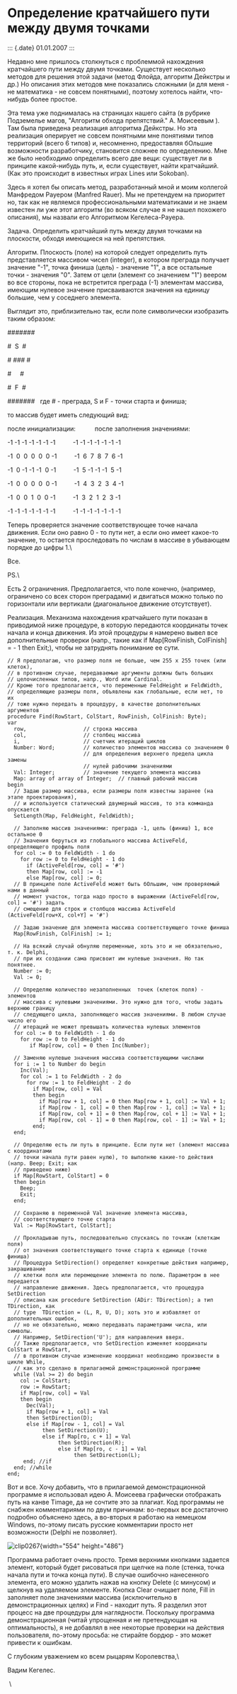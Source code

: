 Определение кратчайшего пути между двумя точками
================================================

::: {.date}
01.01.2007
:::

Недавно мне пришлось столкнуться с проблеммой нахождения кратчайшего
пути между двумя точками. Существует несколько методов для решения этой
задачи (метод Флойда, алгоритм Дейкстры и др.) Но описания этих методов
мне показались сложными (и для меня - не математика - не совсем
понятными), поэтому хотелось найти, что-нибудь более простое.

Эта тема уже поднималась на страницах нашего сайта (в рубрике Подземелье
магов, \"Алгоритм обхода препятствий.\" А. Моисеевым ). Там была
приведена реализация алгоритма Дейкстры. Но эта реализация оперирует не
совсем понятными мне понятиями типов территорий (всего 6 типов) и,
несомненно, предоставляя бОльшие возможности разработчику, становится
сложнее по определению. Мне же было необходимо определить всего две
вещи: существует ли в принципе какой-нибудь путь, и, если существует,
найти кратчайший. (Как это происходит в известных играх Lines или
Sokoban).

Здесь я хотел бы описать метод, разработанный мной и моим коллегой
Манфредом Рауером (Manfred Rauer). Мы не претендуем на приоритет но, так
как не являемся профессиональными математиками и не знаем известен ли
уже этот алгоритм (во всяком случае я не нашел похожего описания), мы
назвали его Алгоритмом Кегелеса-Рауера.

Задача. Определить кратчайший путь между двумя точками на плоскости,
обходя имеющиеся на ней препятствия.

Алгоритм. Плоскость (поле) на которой следует определить путь
представляется массивом чисел (integer), в котором преграда получает
значение \"-1\", точка финиша (цель) - значение \"1\", а все остальные
точки - значения \"0\". Затем от цели (элемент со значением \"1\")
веером во все стороны, пока не встретится преграда (-1) элементам
массива, имеющим нулевое значение присваиваются значения на единицу
большие, чем у соседнего элемента.

Выглядит это, приблизительно так, если поле символически изобразить
таким образом:

\#\#\#\#\#\#\#

\#  S  \#

\# \#\#\# \#

\#     \#

\#  F  \#

\#\#\#\#\#\#\#   где \# - преграда, S и F - точки старта и финиша;

то массив будет иметь следующий вид:

после инициализации:           после заполнения значениями:

-1 -1 -1 -1 -1 -1 -1          -1 -1 -1 -1 -1 -1 -1

-1  0  0  0  0  0 -1          -1  6  7  8  7  6 -1

-1  0 -1 -1 -1  0 -1          -1  5 -1 -1 -1  5 -1

-1  0  0  0  0  0 -1          -1  4  3  2  3  4 -1

-1  0  0  1  0  0 -1          -1  3  2  1  2  3 -1

-1 -1 -1 -1 -1 -1 -1          -1 -1 -1 -1 -1 -1 -1

Теперь проверяется значение соответствующее точке начала движения. Если
оно равно 0 - то пути нет, а если оно имеет какое-то значение, то
остается проследовать по числам в массиве в убывающем порядке до цифры
1.\

Все.

PS.\

Есть 2 ограничения. Предполагается, что поле конечно, (например,
ограничено со всех сторон преградами) и двигаться можно только по
горизонтали или вертикали (диагональное движение отсутствует).

Реализация. Механизма нахождения кратчайшего пути показан в приводимой
ниже процедуре, в которую передаются координаты точек начала и конца
движения. Из этой процедуры я намерено вывел все дополнительные проверки
(напр., такие как if Map\[RowFinish, ColFinish\] = - 1 then Exit;),
чтобы не затруднять понимание ее сути.

    // Я предполагаю, что размер поля не больше, чем 255 х 255 точек (или клеток),
    // в противном случае, передаваемые аргументы должны быть больших
    // целочисленных типов, напр., Word или Cardinal.
    // Кроме того предполагается, что переменные FeldHeight и FeldWidth,
    // определяющие размеры поля, объявлены как глобальные, если нет, то их
    // тоже нужно передать в процедуру, в качестве дополнительных аргументов
    procedure Find(RowStart, ColStart, RowFinish, ColFinish: Byte);
    var
      row,                  // строка массива
      col,                  // столбец массива
      i,                    // счетчик итераций циклов
      Number: Word;         // количество элементов массива со значением 0
                            // для определения верхнего предела цикла замены
                            // нулей рабочими значениями
      Val: Integer;         // значение текущего элемента массива
      Map: array of array of Integer;  // главный рабочий массив
    begin
      // Задаю размер массива, если размеры поля известны заранее (на этапе проектирования),
      // и используется статический двумерный массив, то эта комманда опускается
      SetLength(Map, FeldHeight, FeldWidth);
     
      // Заполняю массив значениями: преграда -1, цель (финиш) 1, все остальное 0 
      // Значения беруться из глобального массива ActiveFeld, определяющего профиль поля
      for col := 0 to FeldWidth - 1 do
        for row := 0 to FeldHeight - 1 do
          if (ActiveFeld[row, col] = '#')
          then Map[row, col] := -1
          else Map[row, col] := 0;
      // В принципе поле ActiveFeld может быть бОльшим, чем проверяемый нами в данный 
      // момент участок, тогда надо просто в выражении (ActiveFeld[row, col] = '#') задать 
      // смещение для строк и столбцов массива ActiveFeld (ActiveFeld[row+X, col+Y] = '#')
     
      // Задаю значение для элемента массива соответствующего точке финиша
      Map[RowFinish, ColFinish] := 1;
     
      // На всякий случай обнуляю переменные, хоть это и не обязательно, т. к. Delphi, 
      // при их создании сама присвоит им нулевые значения. Но так понятнее.
      Number := 0;
      Val := 0;
     
      // Определяю количество незаполненных  точек (клеток поля) - элементов
      // массива с нулевыми значениями. Это нужно для того, чтобы задать верхнюю границу
      // следующего цикла, заполняющего массив значениями. В любом случае число его
      // итераций не может превышать количества нулевых элементов
      for col := 0 to FeldWidth - 1 do
        for row := 0 to FeldHeight - 1 do
           if Map[row, col] = 0 then Inc(Number);
     
      // Заменяю нулевые значения массива соответствующими числами
      for i := 1 to Number do begin
        Inc(Val);
        for col := 1 to FeldWidth - 2 do
          for row := 1 to FeldHeight - 2 do
            if Map[row, col] = Val
            then begin
              if Map[row + 1, col] = 0 then Map[row + 1, col] := Val + 1;
              if Map[row - 1, col] = 0 then Map[row - 1, col] := Val + 1;
              if Map[row, col + 1] = 0 then Map[row, col + 1] := Val + 1;
              if Map[row, col - 1] = 0 then Map[row, col - 1] := Val + 1;
            end;
      end;
     
      // Определяю есть ли путь в принципе. Если пути нет (элемент массива с координатами
      // точки начала пути равен нулю), то выполняю какие-то действия (напр. Beep; Exit; как 
      // приведено ниже)
      if Map[RowStart, ColStart] = 0
      then begin
        Beep;
        Exit;
      end;
     
      // Сохраняю в переменной Val значение элемента массива, 
      // соответствующего точке старта
      Val := Map[RowStart, ColStart];
     
      // Прокладываю путь, последовательно спускаясь по точкам (клеткам поля) 
      // от значения соответствующего точке старта к единице (точке финиша)
      // Процедура SetDirection() определяет конкретные действия например, закрашивание
      // клетки поля или перемещение элемента по полю. Параметром в нее передается
      // направление движения. Здесь предполагается, что процедура SetDirection
      // описана как procedure SetDirection (ADir: TDirection); а тип TDirection, как
      // type  TDirection = (L, R, U, D); хоть это и избавляет от дополнительных ошибок,
      // но не обязательно, можно передавать параметрами числа, или символы.
      // Например, SetDirection('U'); для направления вверх.
      // Также предполагается, что SetDirection изменяет координаты ColStart и RowStart,
      // в противном случае изменение координат необходимо произвести в цикле While,
      // как это сделано в прилагаемой демонстрационной программе
      while (Val >= 2) do begin
        col := ColStart;
        row := RowStart;
        if Map[row, col] = Val
        then begin
          Dec(Val);
          if Map[row + 1, col] = Val
          then SetDirection(D);
          else if Map[row - 1, col] = Val
               then SetDirection(U);
               else if Map[ro, c + 1] = Val
                    then SetDirection(R);
                    else if Map[ro, c - 1] = Val
                         then SetDirection(L);
         end; //if
      end; //while
    end;

Вот и все. Хочу добавить, что в прилагаемой демонстрационной программе я
использовал идею А. Моисеева графически отображать путь на канве Timage,
да не сочтите это за плагиат. Код программы не снабжен комментариями по
двум причинам: во-первых все достаточно подробно объяснено здесь, а
во-вторых я работаю на немецком Windows, по-этому писать русские
комментарии просто нет возможности (Delphi не позволяет).

![clip0267](/pic/clip0267.gif){width="554" height="486"}

Программа работает очень просто. Тремя верхними кнопками задается
элемент, который будет рисоваться при щелчке на поле (стенка, точка
начала пути и точка конца пути). В случае ошибочно нанесенного элемента,
его можно удалить нажав на кнопку Delete (с минусом) и щелкнув на
удаляемом элементе. Кнопка Clear очищает поле, Fill in заполняет поле
значениями массива (исключительно в демонстрационных целях) и Find -
находит путь. Я разделил этот процесс на две процедуры для наглядности.
Поскольку программа демонстрационная (читай упрощенная и не претендующая
на оптимальность), я не добавлял в нее некоторые проверки на действия
пользователя, по-этому просьба: не стирайте бордюр - это может привести
к ошибкам.

С глубоким уважением ко всем рыцарям Королевства,\

Вадим Кегелес.

 \
